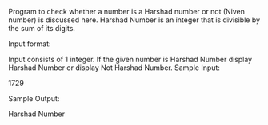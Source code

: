 Program to check whether a number is a Harshad number or not (Niven number) is discussed here. Harshad Number is an integer that is divisible by the sum of its digits.

 Input format:

Input consists of 1 integer.
If the given number is Harshad Number display Harshad Number or display Not Harshad Number.
Sample Input:

1729

 Sample Output:

Harshad Number

